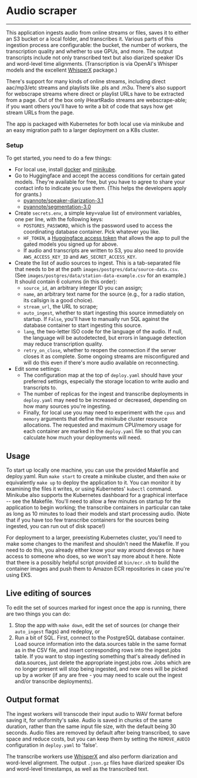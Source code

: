# Audio scraper
---

This application ingests audio from online streams or files, saves it to either
an S3 bucket or a local folder, and transcribes it. Various parts of
this ingestion process are configurable: the bucket, the number of workers, the
transcription quality and whether to use GPUs, and more. The output transcripts
include not only transcribed text but also diarized speaker IDs and word-level
time alignments. (Transcription is via OpenAI's Whisper models and the excellent
[WhisperX](https://github.com/m-bain/whisperX) package.)

There's support for many kinds of online streams, including direct aac/mp3/etc
streams and playlists like .pls and .m3u. There's also support for webscrape
streams where direct or playlist URLs have to be extracted from a page. Out of
the box only iHeartRadio streams are webscrape-able; if you want others you'll
have to write a bit of code that says how get stream URLs from the page.

The app is packaged with Kubernetes for both local use via minikube and an easy
migration path to a larger deployment on a K8s cluster.

### Setup
To get started, you need to do a few things:
* For local use, install [docker](https://docs.docker.com/engine/install/) and
  [minikube](https://minikube.sigs.k8s.io/docs/start/).
* Go to Huggingface and accept the access conditions for certain gated models.
  They're available for free, but you have to agree to share your contact info
  to indicate you use them. (This helps the developers apply for grants.)
    * [pyannote/speaker-diarization-3.1](https://huggingface.co/pyannote/speaker-diarization-3.1)
    * [pyannote/segmentation-3.0](https://huggingface.co/pyannote/segmentation-3.0)
* Create `secrets.env`, a simple key=value list of environment variables, one
  per line, with the following keys:
    * `POSTGRES_PASSWORD`, which is the password used to access the coordinating
      database container. Pick whatever you like.
    * `HF_TOKEN`, a [Huggingface access token](https://huggingface.co/docs/hub/en/security-tokens)
      that allows the app to pull the gated models you signed up for above.
    * If audio and transcripts are written to S3, you also need to provide
      `AWS_ACCESS_KEY_ID` and `AWS_SECRET_ACCESS_KEY`.
* Create the list of audio sources to ingest. This is a tab-separated file
  that needs to be at the path `images/postgres/data/source-data.csv`. (See
  `images/postgres/data/station-data-example.csv` for an example.) It should
  contain 6 columns (in this order):
    * `source_id`, an arbitrary integer ID you can assign;
    * `name`, an arbitrary text name for the source (e.g., for a radio station,
      its callsign is a good choice).
    * `stream_url`, the URL to scrape;
    * `auto_ingest`, whether to start ingesting this source immediately on
      startup. If `False`, you'll have to manually run SQL against the database
      container to start ingesting this source.
    * `lang`, the two-letter ISO code for the language of the audio.
      If null, the language will be autodetected, but errors in language
      detection may reduce transcription quality.
    * `retry_on_close`, whether to reopen the connection if the server closes it
      as complete. Some ongoing streams are misconfigured and will do this even
      if there's more audio available on reconnecting.
* Edit some settings:
  * The configuration map at the top of `deploy.yaml` should have your preferred
    settings, especially the storage location to write audio and transcripts to.
  * The number of replicas for the ingest and transcribe deployments in
    `deploy.yaml` may need to be increased or decreased, depending on how many
    sources you're ingesting.
  * Finally, for local use you may need to experiment with the `cpus` and
    `memory` arguments that define the minikube cluster resource allocations.
    The requested and maximum CPU/memory usage for each container are marked in
    the `deploy.yaml` file so that you can calculate how much your deployments
    will need.

## Usage
To start up locally one machine, you can use the provided Makefile and
deploy.yaml. Run `make start` to create a minikube cluster, and then `make` or
equivalently `make up` to deploy the application to it. You can monitor it by
examining the files it writes, or using Kubernetes' `kubectl` command. Minikube
also supports the Kubernetes dashboard for a graphical interface -- see the
Makefile. You'll need to allow a few minutes on startup for the application to
begin working; the transcribe containers in particular can take as long as 10
minutes to load their models and start processing audio. (Note that if you have
too few transcribe containers for the sources being ingested, you can run out of
disk space!)

For deployment to a larger, preexisting Kubernetes cluster, you'll need to make
some changes to the manifest and shouldn't need the Makefile. If you need to do
this, you already either know your way around devops or have access to someone
who does, so we won't say more about it here. Note that there is a possibly
helpful script provided at `bin/ecr.sh` to build the container images and push
them to Amazon ECR repositories in case you're using EKS.

## Live editing of sources
To edit the set of sources marked for ingest once the app is running, there are
two things you can do:
1. Stop the app with `make down`, edit the set of sources (or change their
   `auto_ingest` flags) and redeploy, or
2. Run a bit of SQL. First, connect to the PostgreSQL database container. Load
   source information into the data.sources table in the same format as in the
   CSV file, and insert corresponding rows into the ingest.jobs table. If you
   want to stop ingesting something that's already defined in data.sources, just
   delete the appropriate ingest.jobs row. Jobs which are no longer present will
   stop being ingested, and new ones will be picked up by a worker (if any are
   free - you may need to scale out the ingest and/or transcribe deployments).

## Output format
The ingest workers will transcode their input audio to WAV format before saving
it, for uniformity's sake. Audio is saved in chunks of the same duration, rather
than the same input file size, with the default being 30 seconds. Audio files
are removed by default after being transcribed, to save space and reduce costs,
but you can keep them by setting the `REMOVE_AUDIO` configuration in
`deploy.yaml` to 'false'.

The transcribe workers use [WhisperX](https://github.com/m-bain/whisperX) and
also perform diarization and word-level alignment. The output `.json.gz` files
have diarized speaker IDs and word-level timestamps, as well as the transcribed
text.
